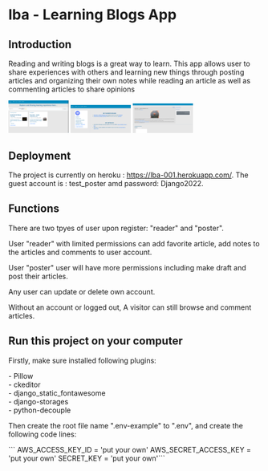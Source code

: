 # lba - Learning Blogs App

## Introduction

  <p>Reading and writing blogs is a great way to learn. This app allows user to share experiences with others and learning new things through posting articles and organizing their own notes while reading an article as well as commenting articles to share opinions</p> 
  
<img src="uploads/lba-01.png" width="120"/>
<img src="uploads/lba-02.png" width="120"/>
<img src="uploads/lba-03.png" width="120"/>

## Deployment

The project is currently on heroku : https://lba-001.herokuapp.com/. The guest account is : test_poster amd password: Django2022.

## Functions

There are two tpyes of user upon register: "reader" and "poster".

<p>User "reader" with limited permissions can add favorite article, add notes to the articles and comments to user account.</p>
<p>User "poster" user will have more permissions including make draft and post their articles.</p>
<p>Any user can update or delete own account.
<p>Without an account or logged out, A visitor can still browse and comment articles.

## Run this project on your computer

<p>Firstly, make sure installed following plugins:</p>
- Pillow<br>
- ckeditor<br>
- django_static_fontawesome<br>
- django-storages<br>
- python-decouple<br>

<p>Then create the root file name ".env-example" to ".env", and create the following code lines:</p>
```
AWS_ACCESS_KEY_ID = 'put your own'
AWS_SECRET_ACCESS_KEY = 'put your own'
SECRET_KEY = 'put your own'```
